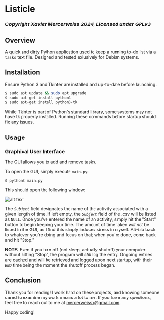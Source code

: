 # Listicle
### _Copyright Xavier Mercerweiss 2024, Licensed under GPLv3_

## Overview
A quick and dirty Python application used to keep a running to-do list via a `tasks` text file. Designed and tested exlusively for Debian systems.

## Installation
Ensure Python 3 and Tkinter are installed and up-to-date before launching.
```bash
$ sudo apt update && sudo apt upgrade
$ sudo apt-get install python3
$ sudo apt-get install python3-tk
```
While Tkinter is part of Python's standard library, some systems may not have tk properly installed. Running these commands before startup should fix any issues.

## Usage
### Graphical User Interface
The GUI allows you to add and remove tasks.

To open the GUI, simply execute `main.py`:
```bash
$ python3 main.py
```
This should open the following window:

![alt text]()

The _`Subject`_ field designates the name of the activity associated with a given length of time. If left empty, the _`Subject`_ field of the .csv will be listed as `NULL`. Once you've entered the name of an activity, simply hit the "Start" button to begin keeping your time. The amount of time taken _will not_ be listed in the GUI, as I find this simply induces stress in myself. Alt-tab back to whatever you're doing and focus on that; when you're done, come back and hit "Stop."

**NOTE:** Even if you turn off (not sleep, actually shutoff) your computer without hitting "Stop", the program will _still_ log the entry. Ongoing entries are cached and will be retrieved and logged upon next startup, with their _`END`_ time being the moment the shutoff process began.

## Conclusion
Thank you for reading! I work hard on these projects, and knowing someone cared to examine my work means a lot to me. If you have any questions, feel free to reach out to me at mercerweissx@gmail.com.

Happy coding!
